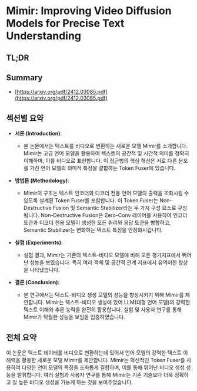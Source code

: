 # Mimir: Improving Video Diffusion Models for Precise Text Understanding
## TL;DR
## Summary
- [https://arxiv.org/pdf/2412.03085.pdf](https://arxiv.org/pdf/2412.03085.pdf)

## 섹션별 요약

- **서론 (Introduction)**:
  - 본 논문에서는 텍스트를 비디오로 변환하는 새로운 모델 Mimir를 소개합니다. Mimir는 고급 언어 모델을 활용하여 텍스트의 공간적 및 시간적 의미를 정확히 이해하며, 이를 비디오로 표현합니다. 이 접근법의 핵심 혁신은 서로 다른 분포를 가진 언어 모델의 의미적 특징을 결합하는 Token Fuser에 있습니다.

- **방법론 (Methodology)**:
  - Mimir의 구조는 텍스트 인코더와 디코더 전용 언어 모델의 출력을 조화시킬 수 있도록 설계된 Token Fuser를 포함합니다. 이 Token Fuser는 Non-Destructive Fusion 및 Semantic Stabilizer라는 두 가지 구성 요소로 구성됩니다. Non-Destructive Fusion은 Zero-Conv 레이어를 사용하여 인코더 토큰과 디코더 전용 모델이 생성한 모든 쿼리와 응답 토큰을 병합하고, Semantic Stabilizer는 변화하는 텍스트 특징을 안정화시킵니다.

- **실험 (Experiments)**:
  - 실험 결과, Mimir는 기존의 텍스트-비디오 모델에 비해 모든 평가지표에서 뛰어난 성능을 보였습니다. 특히 여러 객체 및 공간적 관계 지표에서 유의미한 향상을 나타냈습니다.

- **결론 (Conclusion)**:
  - 본 연구에서는 텍스트-비디오 생성 모델의 성능을 향상시키기 위해 Mimir를 제안합니다. Mimir는 텍스트-비디오 생성에 있어 LLM(대형 언어 모델)의 강력한 텍스트 이해와 추론 능력을 완전히 활용합니다. 실험 및 사용자 연구를 통해 Mimir가 탁월한 성능을 보임을 입증하였습니다.

## 전체 요약
   
이 논문은 텍스트 데이터를 비디오로 변환하는데 있어서 언어 모델의 강력한 텍스트 이해력을 활용한 새로운 모델 Mimir를 제안합니다. Mimir는 혁신적인 Token Fuser를 사용하여 다양한 언어 모델의 특징을 조화롭게 결합하며, 이를 통해 뛰어난 비디오 생성 성능을 발휘합니다. 여러 실험과 사용자 연구를 통해 Mimir는 기존 기술보다 더욱 정확하고 질 높은 비디오 생성을 가능케 하는 것을 보여주었습니다.